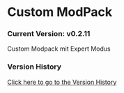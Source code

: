# Custom ModPack

### Current Version: v0.2.11

Custom Modpack mit Expert Modus

### Version History

[Click here to go to the Version History](VERSIONS.md)
